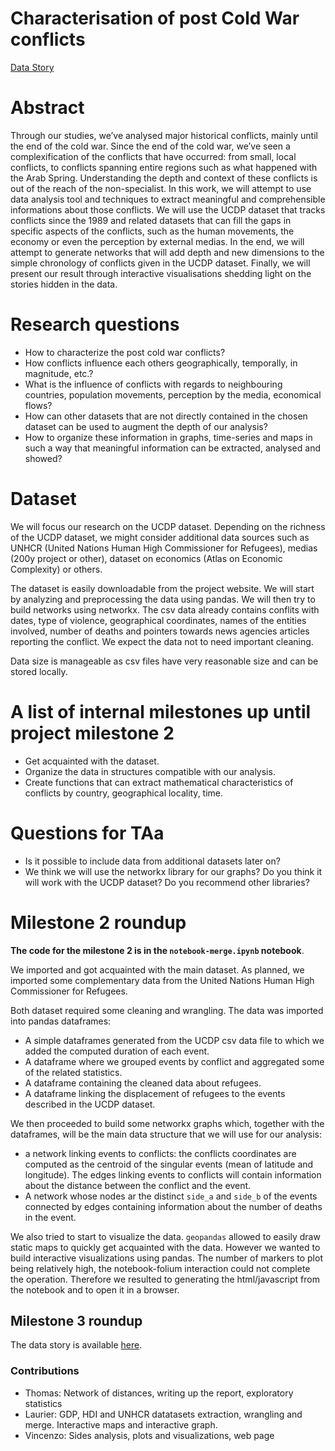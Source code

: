# Characterisation of post Cold War conflicts
[Data Story](https://vincenzobaz.github.io/VBTALL-ADA2017/)
# Abstract
Through our studies, we’ve analysed major historical conflicts, mainly until the end of the cold war. Since the end of the cold war, we’ve seen a complexification of the conflicts that have occurred: from small, local conflicts, to conflicts spanning entire regions such as what happened with the Arab Spring. Understanding the depth and context of these conflicts is out of the reach of the non-specialist. In this work, we will attempt to use data analysis tool and techniques to extract meaningful and comprehensible informations about those conflicts. We will use the UCDP dataset that tracks conflicts since the 1989 and related datasets that can fill the gaps in specific aspects of the conflicts, such as the human movements, the economy or even the perception by external medias. In the end, we will attempt to generate networks that will add depth and new dimensions to the simple chronology of conflicts given in the UCDP dataset. Finally, we will present our result through interactive visualisations shedding light on the stories hidden in the data.

# Research questions

 - How to characterize the post cold war conflicts?
 - How conflicts influence each others geographically, temporally, in magnitude, etc.?
 - What is the influence of conflicts with regards to neighbouring countries, population movements, perception by the media, economical flows?
 - How can other datasets that are not directly contained in the chosen dataset can be used to augment the depth of our analysis?
 - How to organize these information in graphs, time-series and maps in such a way that meaningful information can be extracted, analysed and showed?

# Dataset
We will focus our research on the UCDP dataset. Depending on the richness of the UCDP dataset, we might consider additional data sources such as UNHCR (United Nations Human High Commissioner for Refugees), medias (200y project or other), dataset on economics (Atlas on Economic Complexity) or others.

The dataset is easily downloadable from the project website. We will start by analyzing and preprocessing the data using pandas. We will then try to build networks using networkx.
The csv data already contains conflits with dates, type of violence, geographical coordinates, names of the entities involved, number of deaths and pointers towards news agencies articles reporting the conflict. We expect the data not to need important cleaning.

Data size is manageable as csv files have very reasonable size and can be stored locally.

# A list of internal milestones up until project milestone 2

 - Get acquainted with the dataset.
 - Organize the data in structures compatible with our analysis.
 - Create functions that can extract mathematical characteristics of conflicts by country, geographical locality, time.

# Questions for TAa

 - Is it possible to include data from additional datasets later on?
 - We think we will use the networkx library for our graphs? Do you think it will work with the UCDP dataset? Do you recommend other libraries?


# Milestone 2 roundup
**The code for the milestone 2 is in the `notebook-merge.ipynb` notebook**.

We imported and got acquainted with the main dataset. As planned, we imported
some complementary data from the United Nations Human High Commissioner for Refugees.

Both dataset required some cleaning and wrangling. The data was imported into
pandas dataframes:

 - A simple dataframes generated from the UCDP csv data file to which we added
the computed duration of each event.
 - A dataframe where we grouped events by conflict and aggregated some of the related
statistics.
 - A dataframe containing the cleaned data about refugees.
 - A dataframe linking the displacement of refugees to the events described in
the UCDP dataset.

We then proceeded to build some networkx graphs which, together with the dataframes,
will be the main data structure that we will use for our analysis:

 - a network linking events to conflicts: the conflicts coordinates are computed
as the centroid of the singular events (mean of latitude and longitude). The edges
linking events to conflicts will contain information about the distance between the
conflict and the event.
 - A network whose nodes ar the distinct `side_a` and `side_b` of the events
connected by edges containing information about the number of deaths in the event.

We also tried to start to visualize the data. `geopandas` allowed to easily draw
static maps to quickly get acquainted with the data. However we wanted to build
interactive visualizations using pandas. The number of markers to plot being
relatively high, the notebook-folium interaction could not complete the operation.
Therefore we resulted to generating the html/javascript from the notebook and to
open it in a browser.

## Milestone 3 roundup
The data story is available [here](https://vincenzobaz.github.io/VBTALL-ADA2017/).

### Contributions
 - Thomas: Network of distances, writing up the report, exploratory statistics
 - Laurier: GDP, HDI and UNHCR datatasets extraction, wrangling and merge. Interactive maps and interactive graph.
 - Vincenzo: Sides analysis, plots and visualizations, web page

